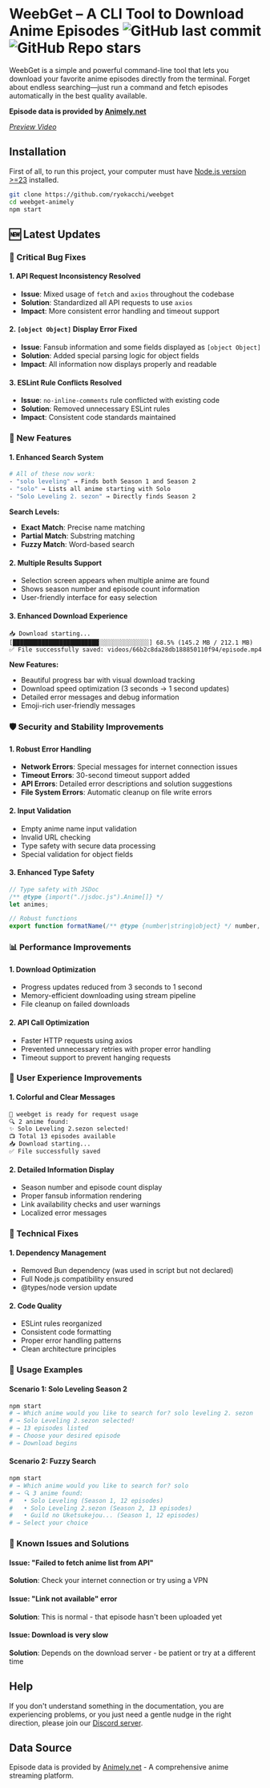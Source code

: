 # WeebGet – A CLI Tool to Download Anime Episodes ![GitHub last commit](https://img.shields.io/github/last-commit/ryokacchi/weebget) ![GitHub Repo stars](https://img.shields.io/github/stars/ryokacchi/weebget)

WeebGet is a simple and powerful command-line tool that lets you download your favorite anime episodes directly from the terminal.
Forget about endless searching—just run a command and fetch episodes automatically in the best quality available.

**Episode data is provided by [Animely.net](https://animely.net)**

[*Preview Video*](https://cdn.discordapp.com/attachments/1096085224632361005/1375832968630636575/2025-05-21_13-56-32_online-video-cutter.com.mp4?ex=6833c88d&is=6832770d&hm=c2cbddc0cd3f488608c3e7d56087ee277b35a103723322370393831135416ede&)

## Installation
First of all, to run this project, your computer must have [Node.js version >=23](https://nodejs.org/tr) installed.

```bash
git clone https://github.com/ryokacchi/weebget
cd weebget-animely
npm start
```

## 🆕 Latest Updates

### 🔧 Critical Bug Fixes

#### 1. **API Request Inconsistency Resolved**
- **Issue**: Mixed usage of `fetch` and `axios` throughout the codebase
- **Solution**: Standardized all API requests to use `axios`
- **Impact**: More consistent error handling and timeout support

#### 2. **`[object Object]` Display Error Fixed**
- **Issue**: Fansub information and some fields displayed as `[object Object]`
- **Solution**: Added special parsing logic for object fields
- **Impact**: All information now displays properly and readable

#### 3. **ESLint Rule Conflicts Resolved**
- **Issue**: `no-inline-comments` rule conflicted with existing code
- **Solution**: Removed unnecessary ESLint rules
- **Impact**: Consistent code standards maintained

### 🚀 New Features

#### 1. **Enhanced Search System**
```bash
# All of these now work:
- "solo leveling" → Finds both Season 1 and Season 2
- "solo" → Lists all anime starting with Solo  
- "Solo Leveling 2. sezon" → Directly finds Season 2
```

**Search Levels:**
- **Exact Match**: Precise name matching
- **Partial Match**: Substring matching
- **Fuzzy Match**: Word-based search

#### 2. **Multiple Results Support**
- Selection screen appears when multiple anime are found
- Shows season number and episode count information
- User-friendly interface for easy selection

#### 3. **Enhanced Download Experience**
```
📥 Download starting...
[████████████████████████░░░░░░░░░░░░░░] 68.5% (145.2 MB / 212.1 MB)
✅ File successfully saved: videos/66b2c8da28db188850110f94/episode.mp4
```

**New Features:**
- Beautiful progress bar with visual download tracking
- Download speed optimization (3 seconds → 1 second updates)
- Detailed error messages and debug information
- Emoji-rich user-friendly messages

### 🛡️ Security and Stability Improvements

#### 1. **Robust Error Handling**
- **Network Errors**: Special messages for internet connection issues
- **Timeout Errors**: 30-second timeout support added
- **API Errors**: Detailed error descriptions and solution suggestions
- **File System Errors**: Automatic cleanup on file write errors

#### 2. **Input Validation**
- Empty anime name input validation
- Invalid URL checking
- Type safety with secure data processing
- Special validation for object fields

#### 3. **Enhanced Type Safety**
```javascript
// Type safety with JSDoc
/** @type {import("./jsdoc.js").Anime[]} */
let animes;

// Robust functions
export function formatName(/** @type {number|string|object} */ number, /** @type {string} */ type)
```

### 📊 Performance Improvements

#### 1. **Download Optimization**
- Progress updates reduced from 3 seconds to 1 second
- Memory-efficient downloading using stream pipeline
- File cleanup on failed downloads

#### 2. **API Call Optimization**
- Faster HTTP requests using axios
- Prevented unnecessary retries with proper error handling
- Timeout support to prevent hanging requests

### 🎨 User Experience Improvements

#### 1. **Colorful and Clear Messages**
```bash
🎉 weebget is ready for request usage
🔍 2 anime found:
✨ Solo Leveling 2.sezon selected!
📺 Total 13 episodes available
📥 Download starting...
✅ File successfully saved
```

#### 2. **Detailed Information Display**
- Season number and episode count display
- Proper fansub information rendering
- Link availability checks and user warnings
- Localized error messages

### 🔧 Technical Fixes

#### 1. **Dependency Management**
- Removed Bun dependency (was used in script but not declared)
- Full Node.js compatibility ensured
- @types/node version update

#### 2. **Code Quality**
- ESLint rules reorganized
- Consistent code formatting
- Proper error handling patterns
- Clean architecture principles

### 📝 Usage Examples

#### Scenario 1: Solo Leveling Season 2
```bash
npm start
# → Which anime would you like to search for? solo leveling 2. sezon
# → Solo Leveling 2.sezon selected!
# → 13 episodes listed
# → Choose your desired episode
# → Download begins
```

#### Scenario 2: Fuzzy Search
```bash
npm start  
# → Which anime would you like to search for? solo
# → 🔍 3 anime found:
#   • Solo Leveling (Season 1, 12 episodes)
#   • Solo Leveling 2.sezon (Season 2, 13 episodes)  
#   • Guild no Uketsukejou... (Season 1, 12 episodes)
# → Select your choice
```

### 🐛 Known Issues and Solutions

#### Issue: "Failed to fetch anime list from API"
**Solution**: Check your internet connection or try using a VPN

#### Issue: "Link not available" error
**Solution**: This is normal - that episode hasn't been uploaded yet

#### Issue: Download is very slow
**Solution**: Depends on the download server - be patient or try at a different time

## Help
If you don't understand something in the documentation, you are experiencing problems, or you just need a gentle nudge in the right direction, please join our [Discord server](https://discord.gg/wH9ckRMETq).

## Data Source
Episode data is provided by [Animely.net](https://animely.net) - A comprehensive anime streaming platform.
